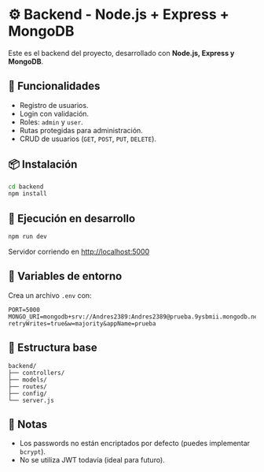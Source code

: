 # ⚙️ Backend - Node.js + Express + MongoDB

Este es el backend del proyecto, desarrollado con **Node.js, Express y MongoDB**.

## 🚀 Funcionalidades

- Registro de usuarios.
- Login con validación.
- Roles: `admin` y `user`.
- Rutas protegidas para administración.
- CRUD de usuarios (`GET`, `POST`, `PUT`, `DELETE`).

## 📦 Instalación

```bash
cd backend
npm install
```

## 🧪 Ejecución en desarrollo

```bash
npm run dev
```

Servidor corriendo en [http://localhost:5000](http://localhost:5000)

## 🔐 Variables de entorno

Crea un archivo `.env` con:

```env
PORT=5000
MONGO_URI=mongodb+srv://Andres2389:Andres2389@prueba.9ysbmii.mongodb.net/?retryWrites=true&w=majority&appName=prueba
```

## 📁 Estructura base

```
backend/
├── controllers/
├── models/
├── routes/
├── config/
└── server.js
```

## 📝 Notas

- Los passwords no están encriptados por defecto (puedes implementar `bcrypt`).
- No se utiliza JWT todavía (ideal para futuro).
